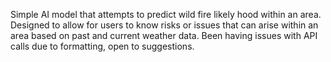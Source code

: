 Simple AI model that attempts to predict wild fire likely hood within an area. 
Designed to allow for users to know risks or issues that can arise within an area based on past and current weather data. 
Been having issues with API calls due to formatting, open to suggestions. 

